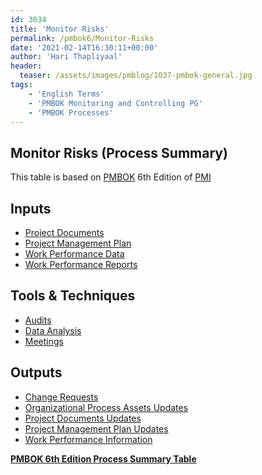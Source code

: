 ```yaml
---
id: 3034   
title: 'Monitor Risks'
permalink: /pmbok6/Monitor-Risks
date: '2021-02-14T16:30:11+00:00'
author: 'Hari Thapliyaal'
header:
  teaser: /assets/images/pmblog/1037-pmbok-general.jpg
tags:
    - 'English Terms'
    - 'PMBOK Monitoring and Controlling PG'
    - 'PMBOK Processes'
---
```


## Monitor Risks (Process Summary)

This table is based on [PMBOK](https://www.pmi.org/pmbok-guide-standards) 6th Edition of [PMI](https://www.pmi.org)

## **Inputs**

- [Project Documents](/pmbok6/project-documents)
- [Project Management Plan](/pmbok6/project-management-plan)
- [Work Performance Data](/pmbok6/work-performance-data)
- [Work Performance Reports](/pmbok6/work-performance-reports)

## **Tools &amp; Techniques**

- [Audits](/pmbok6/audits)
- [Data Analysis](/pmbok6/data-analysis)
- [Meetings](/pmbok6/meetings)

## **Outputs**

- [Change Requests](/pmbok6/change-requests)
- [Organizational Process Assets Updates](/pmbok6/organizational-process-assets-updates)
- [Project Documents Updates](/pmbok6/project-documents-updates)
- [Project Management Plan Updates](/pmbok6/project-management-plan-updates)
- [Work Performance Information](/pmbok6/work-performance-information)

**[PMBOK 6th Edition Process Summary Table](process-groups-and-processes-in-pmbok6/)**